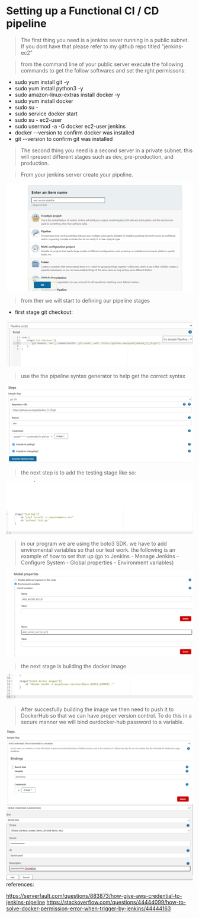 # Setting up a Functional CI / CD pipeline 

> The first thing you need is a jenkins sever running in a public subnet. If you dont have that please refer to my github repo titled "jenkins-ec2" 

> from the command line of your public server execute the following commands to get the follow softwares and set the rght permissons:

* sudo yum install git -y
* sudo yum install python3 -y
* sudo amazon-linux-extras install docker -y 
* sudo yum install docker
* sudo su -
* sudo service docker start
* sudo su - ec2-user
* sudo usermod -a -G docker ec2-user jenkins
* docker --version to confirm docker was installed
* git --version to confirm git was installed


> The second thing you need is a second server in a private subnet. this will rpresent different stages such as dev, pre-production, and production. 





> From your jenkins server create your pipeline. 

<img src = "imgs/create-pipeline.png">


>from ther we will start to defining our pipeline stages 

* first stage git checkout:

<img src = "imgs/stage-1.png">

> use the the pipeline syntax generator to help get the correct syntax 

<img src = "imgs/node-stage1-gitcheckout.png">

> the next step is to add the testing stage like so:

<img src = "imgs/node-stage2.png">

> in our program we are using the boto3 SDK. we have to add enviromental variables so that our test work. the following is an example of how to set that up (go to Jenkins - Manage Jenkins - Configure System - Global properties - Environment variables)

<img src = "imgs/env.png">

> the next stage is building the docker image 

<img src = "imgs/docker-build.png">

> After succesfully building the image we then need to push it to DockerHub so that we can have proper version control. To do this in a secure manner we will bind ourdocker-hub password to a variable. 

<img src = "imgs/bind.png">

<img src = "imgs/docker-bind.png">
references: 

https://serverfault.com/questions/883873/how-give-aws-credential-to-jenkins-pipeline
https://stackoverflow.com/questions/44444099/how-to-solve-docker-permission-error-when-trigger-by-jenkins/44444163

